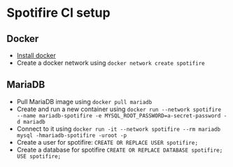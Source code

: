 Spotifire CI setup
==================

## Docker
* [Install docker](https://docs.docker.com/install/linux/docker-ce/fedora/)
* Create a docker network using `docker network create spotifire`

## MariaDB
* Pull MariaDB image using `docker pull mariadb`
* Create and run a new container using `docker run --network spotifire --name mariadb-spotifire -e MYSQL_ROOT_PASSWORD=a-secret-password -d mariadb`
* Connect to it using `docker run -it --network spotifire --rm mariadb mysql -hmariadb-spotifire -uroot -p`
* Create a user for spotifire:
`CREATE OR REPLACE USER spotifire;`
* Create a database for spotifire
`CREATE OR REPLACE DATABASE spotifire; USE spotifire;`